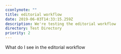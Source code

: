 ```yaml
---
cconlynote: ""
title: editorial workflow
date: 2019-06-03T14:33:15.259Z
description: We're testing the editorial workflow
directory: Test Directory
priority: 2
---
```

What do I see in the editorial workflow
